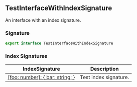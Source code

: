 ## TestInterfaceWithIndexSignature

An interface with an index signature.

<a id="testinterfacewithindexsignature-signature"></a>

### Signature

```typescript
export interface TestInterfaceWithIndexSignature
```

### Index Signatures

| IndexSignature | Description |
| - | - |
| [\[foo: number\]: { bar: string; }](docs/test-suite-a/testinterfacewithindexsignature-_indexer_-indexsignature) | Test index signature. |
